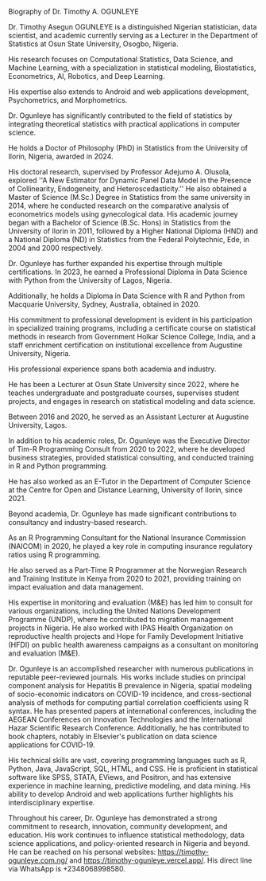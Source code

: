 Biography of Dr. Timothy A. OGUNLEYE

Dr. Timothy Asegun OGUNLEYE is a distinguished Nigerian statistician, data scientist, and academic currently serving as a Lecturer in the Department of Statistics at Osun State University, Osogbo, Nigeria. 

His research focuses on Computational Statistics, Data Science, and Machine Learning, with a specialization in statistical modeling, Biostatistics, Econometrics, AI, Robotics, and Deep Learning. 

His expertise also extends to Android and web applications development, Psychometrics, and Morphometrics. 

Dr. Ogunleye has significantly contributed to the field of statistics by integrating theoretical statistics with practical applications in computer science.

He holds a Doctor of Philosophy (PhD) in Statistics from the University of Ilorin, Nigeria, awarded in 2024. 

His doctoral research, supervised by Professor Adejumo A. Olusola, explored ''A New Estimator for Dynamic Panel Data Model in the Presence of Collinearity, Endogeneity, and Heteroscedasticity.'' He also obtained a Master of Science (M.Sc.) Degree in Statistics from the same university in 2014, where he conducted research on the comparative analysis of econometrics models using gynecological data. His academic journey began with a Bachelor of Science (B.Sc. Hons) in Statistics from the University of Ilorin in 2011, followed by a Higher National Diploma (HND) and a National Diploma (ND) in Statistics from the Federal Polytechnic, Ede, in 2004 and 2000 respectively.

Dr. Ogunleye has further expanded his expertise through multiple certifications. In 2023, he earned a Professional Diploma in Data Science with Python from the University of Lagos, Nigeria. 

Additionally, he holds a Diploma in Data Science with R and Python from Macquarie University, Sydney, Australia, obtained in 2020. 

His commitment to professional development is evident in his participation in specialized training programs, including a certificate course on statistical methods in research from Government Holkar Science College, India, and a staff enrichment certification on institutional excellence from Augustine University, Nigeria.

His professional experience spans both academia and industry. 

He has been a Lecturer at Osun State University since 2022, where he teaches undergraduate and postgraduate courses, supervises student projects, and engages in research on statistical modeling and data science. 

Between 2016 and 2020, he served as an Assistant Lecturer at Augustine University, Lagos. 

In addition to his academic roles, Dr. Ogunleye was the Executive Director of Tim-R Programming Consult from 2020 to 2022, where he developed business strategies, provided statistical consulting, and conducted training in R and Python programming. 

He has also worked as an E-Tutor in the Department of Computer Science at the Centre for Open and Distance Learning, University of Ilorin, since 2021.

Beyond academia, Dr. Ogunleye has made significant contributions to consultancy and industry-based research. 

As an R Programming Consultant for the National Insurance Commission (NAICOM) in 2020, he played a key role in computing insurance regulatory ratios using R programming. 

He also served as a Part-Time R Programmer at the Norwegian Research and Training Institute in Kenya from 2020 to 2021, providing training on impact evaluation and data management. 

His expertise in monitoring and evaluation (M&E) has led him to consult for various organizations, including the United Nations Development Programme (UNDP), where he contributed to migration management projects in Nigeria. He also worked with IPAS Health Organization on reproductive health projects and Hope for Family Development Initiative (HFDI) on public health awareness campaigns as a consultant on monitoring and evaluation (M&E).

Dr. Ogunleye is an accomplished researcher with numerous publications in reputable peer-reviewed journals. His works include studies on principal component analysis for Hepatitis B prevalence in Nigeria, spatial modeling of socio-economic indicators on COVID-19 incidence, and cross-sectional analysis of methods for computing partial correlation coefficients using R syntax. He has presented papers at international conferences, including the AEGEAN Conferences on Innovation Technologies and the International Hazar Scientific Research Conference. Additionally, he has contributed to book chapters, notably in Elsevier's publication on data science applications for COVID-19.

His technical skills are vast, covering programming languages such as R, Python, Java, JavaScript, SQL, HTML, and CSS. He is proficient in statistical software like SPSS, STATA, EViews, and Positron, and has extensive experience in machine learning, predictive modeling, and data mining. His ability to develop Android and web applications further highlights his interdisciplinary expertise.

Throughout his career, Dr. Ogunleye has demonstrated a strong commitment to research, innovation, community development, and education. His work continues to influence statistical methodology, data science applications, and policy-oriented research in Nigeria and beyond. He can be reached on his personal websites: https://timothy-ogunleye.com.ng/ and https://timothy-ogunleye.vercel.app/. His direct line via WhatsApp is +2348068998580.
